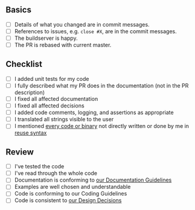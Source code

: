 <!--
Check relevant points but **please do not remove entries**.
-->

## Basics

<!--
These points need to be fulfilled for every PR.
-->

- [ ] Details of what you changed are in commit messages.
- [ ] References to issues, e.g. `close #X`, are in the commit messages.
- [ ] The buildserver is happy.
- [ ] The PR is rebased with current master.

<!--
If you have any troubles fulfilling these criteria, please write about the trouble as comment in the PR.
We will help you, but we cannot accept PRs that do not fulfill the basics.
-->

## Checklist

<!--
For documentation fixes, spell checking, and similar none of these points below need to be checked.
-->

- [ ] I added unit tests for my code
- [ ] I fully described what my PR does in the documentation
      (not in the PR description)
- [ ] I fixed all affected documentation
- [ ] I fixed all affected decisions
- [ ] I added code comments, logging, and assertions as appropriate
- [ ] I translated all strings visible to the user
- [ ] I mentioned [every code or binary](/.reuse/dep5) not directly written or done by me in [reuse syntax](https://reuse.software/)

## Review

<!--
Reviewers can copy&check the following to their review
-->

- [ ] I've tested the code
- [ ] I've read through the whole code
- [ ] Documentation is conforming to [our Documentation Guidelines](/doc/documentation.md)
- [ ] Examples are well chosen and understandable
- [ ] Code is conforming to our Coding Guidelines
- [ ] Code is consistent to [our Design Decisions](/doc/decisions)
